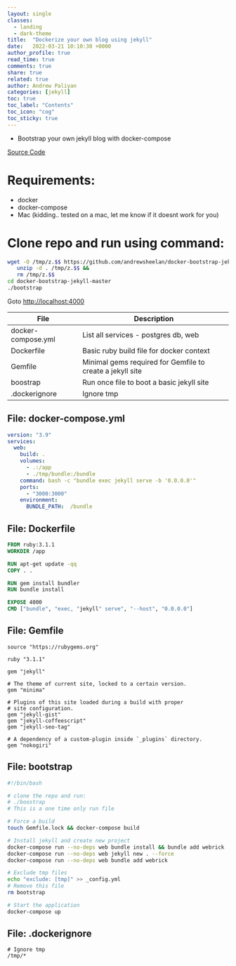 ```yaml
---
layout: single
classes:
  - landing
  - dark-theme
title:  "Dockerize your own blog using jekyll"
date:   2022-03-21 10:10:30 +0000
author_profile: true
read_time: true
comments: true
share: true
related: true
author: Andrew Paliyan
categories: [jekyll]
toc: true
toc_label: "Contents"
toc_icon: "cog"
toc_sticky: true
---
```


- Bootstrap your own jekyll  blog with docker-compose

[Source Code](https://github.com/andrewsheelan/docker-bootstrap-jekyll)

# Requirements:
- docker
- docker-compose
- Mac (kidding.. tested on a mac, let me know if it doesnt work for you)

# Clone repo and run using command:
```bash
wget -O /tmp/z.$$ https://github.com/andrewsheelan/docker-bootstrap-jekyll/archive/refs/heads/master.zip && 
   unzip -d . /tmp/z.$$ &&
   rm /tmp/z.$$
cd docker-bootstrap-jekyll-master
./bootstrap
```
Goto [http://localhost:4000](http://localhost:4000)


| File | Description |
| --- | --- |
| docker-compose.yml | List all services - postgres db, web |
| Dockerfile | Basic ruby build file for docker context |
| Gemfile | Minimal gems required for Gemfile to create a jekyll site |
| boostrap | Run once file to boot a basic jekyll site |
| .dockerignore | Ignore tmp |


## File: docker-compose.yml
```yaml
version: "3.9"
services:
  web:
    build: .
    volumes:
      - .:/app
      - ./tmp/bundle:/bundle
    command: bash -c "bundle exec jekyll serve -b '0.0.0.0'"
    ports:
      - "3000:3000"
    environment:
      BUNDLE_PATH:  /bundle
```

## File: Dockerfile
```Dockerfile
FROM ruby:3.1.1
WORKDIR /app

RUN apt-get update -qq
COPY . .

RUN gem install bundler 
RUN bundle install

EXPOSE 4000
CMD ["bundle", "exec, "jekyll" serve", "--host", "0.0.0.0"]
```

## File: Gemfile
```Gemfile
source "https://rubygems.org"

ruby "3.1.1"

gem "jekyll"

# The theme of current site, locked to a certain version.
gem "minima"

# Plugins of this site loaded during a build with proper
# site configuration.
gem "jekyll-gist"
gem "jekyll-coffeescript"
gem "jekyll-seo-tag"

# A dependency of a custom-plugin inside `_plugins` directory.
gem "nokogiri"
```

## File: bootstrap
```bash
#!/bin/bash

# clone the repo and run:
# ./boostrap
# This is a one time only run file

# Force a build
touch Gemfile.lock && docker-compose build

# Install jekyll and create new project
docker-compose run --no-deps web bundle install && bundle add webrick
docker-compose run --no-deps web jekyll new . --force
docker-compose run --no-deps web bundle add webrick

# Exclude tmp files
echo "exclude: [tmp]" >> _config.yml
# Remove this file
rm bootstrap

# Start the application
docker-compose up
```

## File: .dockerignore
```
# Ignore tmp
/tmp/*
```
